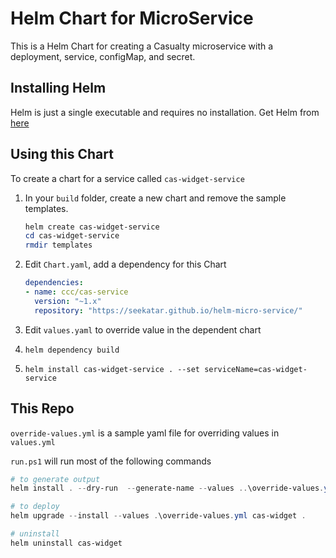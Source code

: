 # Helm Chart for MicroService

This is a Helm Chart for creating a Casualty microservice with a deployment, service, configMap, and secret.

## Installing Helm

Helm is just a single executable and requires no installation. Get Helm from [here](https://github.com/helm/helm/releases )

## Using this Chart

To create a chart for a service called `cas-widget-service`

1. In your `build` folder, create a new chart and remove the sample templates.

    ```PowerShell
    helm create cas-widget-service
    cd cas-widget-service
    rmdir templates
    ```

1. Edit `Chart.yaml`, add a dependency for this Chart

    ```yaml
    dependencies:
    - name: ccc/cas-service
      version: "~1.x"
      repository: "https://seekatar.github.io/helm-micro-service/"
    ```

1. Edit `values.yaml` to override value in the dependent chart
1. `helm dependency build`
1. `helm install cas-widget-service . --set serviceName=cas-widget-service`

## This Repo

`override-values.yml` is a sample yaml file for overriding values in `values.yml`

`run.ps1` will run most of the following commands

```PowerShell
# to generate output
helm install . --dry-run  --generate-name --values ..\override-values.yml | Split-HelmDryRun -Outputpath \temp\helm
```

```PowerShell
# to deploy
helm upgrade --install --values .\override-values.yml cas-widget .
```

```PowerShell
# uninstall
helm uninstall cas-widget
```
